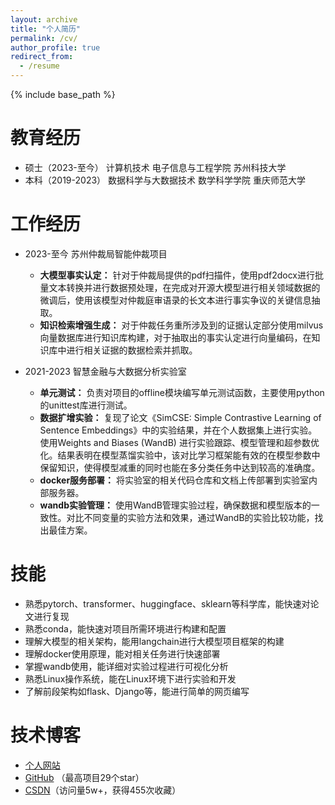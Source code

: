 ```yaml
---
layout: archive
title: "个人简历"
permalink: /cv/
author_profile: true
redirect_from:
  - /resume
---
```


{% include base_path %}

教育经历
======
* 硕士（2023-至今） 计算机技术 电子信息与工程学院 苏州科技大学
* 本科（2019-2023） 数据科学与大数据技术 数学科学学院 重庆师范大学 


工作经历
======
* 2023-至今 苏州仲裁局智能仲裁项目
  * **大模型事实认定：** 针对于仲裁局提供的pdf扫描件，使用pdf2docx进行批量文本转换并进行数据预处理，在完成对开源大模型进行相关领域数据的微调后，使用该模型对仲裁庭审语录的长文本进行事实争议的关键信息抽取。
  * **知识检索增强生成：** 对于仲裁任务重所涉及到的证据认定部分使用milvus向量数据库进行知识库构建，对于抽取出的事实认定进行向量编码，在知识库中进行相关证据的数据检索并抓取。

* 2021-2023 智慧金融与大数据分析实验室
  * **单元测试：** 负责对项目的offline模块编写单元测试函数，主要使用python的unittest库进行测试。
  * **数据扩增实验：** 复现了论文《SimCSE: Simple Contrastive Learning of Sentence Embeddings》中的实验结果，并在个人数据集上进行实验。使用Weights and Biases (WandB) 进行实验跟踪、模型管理和超参数优化。结果表明在模型蒸馏实验中，该对比学习框架能有效的在模型参数中保留知识，使得模型减重的同时也能在多分类任务中达到较高的准确度。
  * **docker服务部署：** 将实验室的相关代码仓库和文档上传部署到实验室内部服务器。
  * **wandb实验管理：** 使用WandB管理实验过程，确保数据和模型版本的一致性。对比不同变量的实验方法和效果，通过WandB的实验比较功能，找出最佳方案。

技能
======
* 熟悉pytorch、transformer、huggingface、sklearn等科学库，能快速对论文进行复现
* 熟悉conda，能快速对项目所需环境进行构建和配置
* 理解大模型的相关架构，能用langchain进行大模型项目框架的构建
* 理解docker使用原理，能对相关任务进行快速部署
* 掌握wandb使用，能详细对实验过程进行可视化分析
* 熟悉Linux操作系统，能在Linux环境下进行实验和开发
* 了解前段架构如flask、Django等，能进行简单的网页编写

技术博客
======
* [个人网站](https://eee1even.github.io/)
* [GitHub](https://github.com/EEE1even) （最高项目29个star）
* [CSDN](https://blog.csdn.net/weixin_48435461?spm=1000.2115.3001.5343)（访问量5w+，获得455次收藏）

